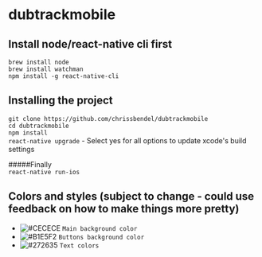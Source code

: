 # dubtrackmobile

## Install node/react-native cli first
```brew install node```  
```brew install watchman```  
```npm install -g react-native-cli```  

## Installing the project
```git clone https://github.com/chrissbendel/dubtrackmobile```  
```cd dubtrackmobile```  
```npm install```  
```react-native upgrade``` - Select yes for all options to update xcode's build settings

#####Finally  
```react-native run-ios```


## Colors and styles (subject to change - could use feedback on how to make things more pretty)
- ![#CECECE](http://placehold.it/15/f03c15/000000?text=+) `Main background color`
- ![#B1E5F2](http://placehold.it/15/c5f015/000000?text=+) `Buttons background color`
- ![#272635](http://placehold.it/15/1589F0/000000?text=+) `Text colors`
